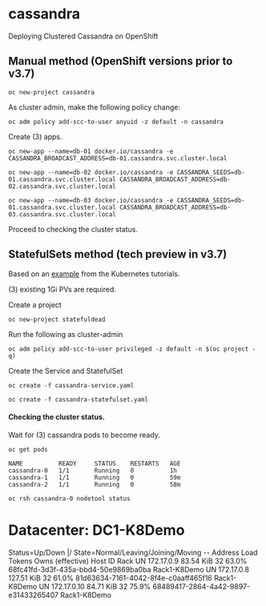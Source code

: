 # cassandra
Deploying Clustered Cassandra on OpenShift

## Manual method (OpenShift versions prior to v3.7)
```oc new-project cassandra```

As cluster admin, make the following policy change:

```oc adm policy add-scc-to-user anyuid -z default -n cassandra```

Create (3) apps.

```oc new-app --name=db-01 docker.io/cassandra -e CASSANDRA_BROADCAST_ADDRESS=db-01.cassandra.svc.cluster.local```

```oc new-app --name=db-02 docker.io/cassandra -e CASSANDRA_SEEDS=db-01.cassandra.svc.cluster.local CASSANDRA_BROADCAST_ADDRESS=db-02.cassandra.svc.cluster.local```

```oc new-app --name=db-03 docker.io/cassandra -e CASSANDRA_SEEDS=db-01.cassandra.svc.cluster.local CASSANDRA_BROADCAST_ADDRESS=db-03.cassandra.svc.cluster.local```

Proceed to checking the cluster status.

## StatefulSets method (tech preview in v3.7)

Based on an [example](https://kubernetes.io/docs/tutorials/stateful-application/cassandra/)
from the Kubernetes tutorials.

(3) existing 1Gi PVs are required.

Create a project

``` oc new-project statefuldead ```

Run the following as cluster-admin

```oc adm policy add-scc-to-user privileged -z default -n $(oc project -q)```

Create the Service and StatefulSet

```oc create -f cassandra-service.yaml```

```oc create -f cassandra-statefulset.yaml```


#### Checking the cluster status.

Wait for (3) cassandra pods to become ready. 

```oc get pods```

```
NAME          READY     STATUS    RESTARTS   AGE
cassandra-0   1/1       Running   0          1h
cassandra-1   1/1       Running   0          59m
cassandra-2   1/1       Running   0          58m
```
```oc rsh cassandra-0 nodetool status```

Datacenter: DC1-K8Demo
======================
Status=Up/Down
|/ State=Normal/Leaving/Joining/Moving
--  Address      Load       Tokens       Owns (effective)  Host ID                               Rack
UN  172.17.0.9   83.54 KiB  32           63.0%             68fc41fd-3d3f-435a-bbd4-50e9869ba0ba  Rack1-K8Demo
UN  172.17.0.8   127.51 KiB  32           61.0%             81d63634-7161-4042-8f4e-c0aaff465f16  Rack1-K8Demo
UN  172.17.0.10  84.71 KiB  32           75.9%             68489417-2864-4a42-9897-e31433265407  Rack1-K8Demo
```

